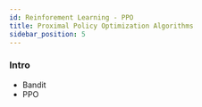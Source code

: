 ```yaml
---
id: Reinforement Learning - PPO
title: Proximal Policy Optimization Algorithms
sidebar_position: 5
---
```


### Intro

- Bandit
- PPO